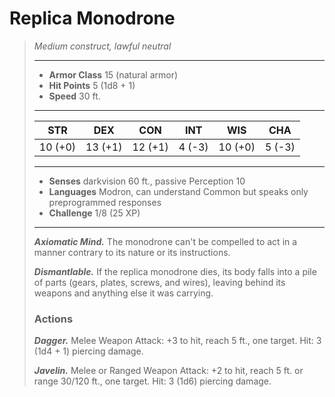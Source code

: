 # Replica Monodrone
>*Medium construct, lawful neutral*
>___
>- **Armor Class** 15 (natural armor)
>- **Hit Points** 5 (1d8 + 1)
>- **Speed** 30 ft.
>___
>|STR|DEX|CON|INT|WIS|CHA|
>|:---:|:---:|:---:|:---:|:---:|:---:|
>|10 (+0)|13 (+1)|12 (+1)|4 (-3)|10 (+0)|5 (-3)|
>___
>- **Senses** darkvision 60 ft., passive Perception 10
>- **Languages** Modron, can understand Common but speaks only preprogrammed responses
>- **Challenge** 1/8 (25 XP)
>___
>***Axiomatic Mind.*** The monodrone can't be compelled to act in a manner contrary to its nature or its instructions.  
>
>***Dismantlable.*** If the replica monodrone dies, its body falls into a pile of parts (gears, plates, screws, and wires), leaving behind its weapons and anything else it was carrying.  
>
>### Actions
>***Dagger.*** Melee Weapon Attack: +3 to hit, reach 5 ft., one target. Hit: 3 (1d4 + 1) piercing damage.  
>
>***Javelin.*** Melee  or Ranged Weapon Attack: +2 to hit, reach 5 ft. or range 30/120 ft., one target. Hit: 3 (1d6) piercing damage.